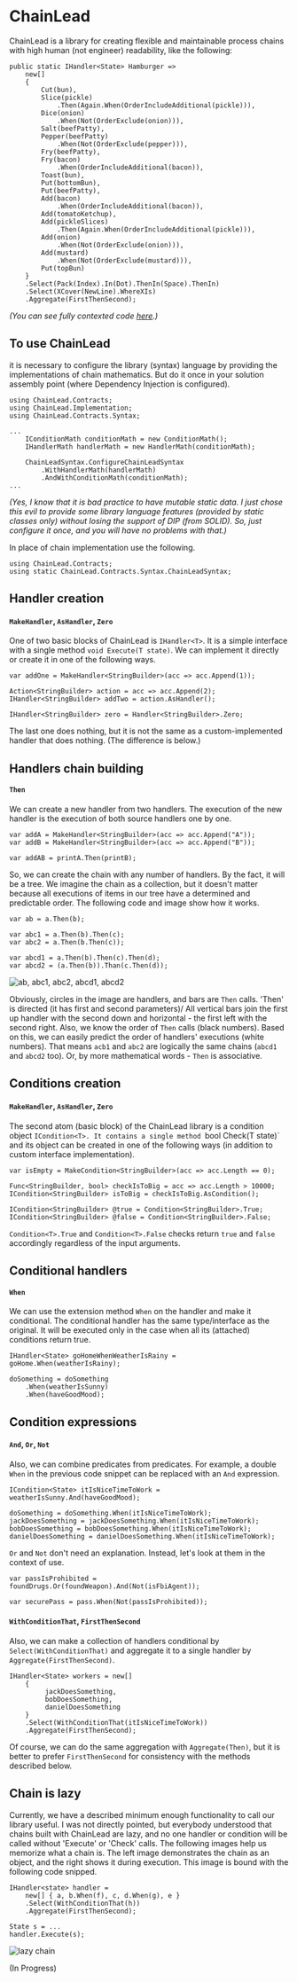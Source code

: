 # ChainLead

ChainLead is a library for creating flexible and maintainable process chains with high human (not engineer) readability, like the following:

```CSharp
public static IHandler<State> Hamburger =>
    new[]
    {
        Cut(bun),
        Slice(pickle)
            .Then(Again.When(OrderIncludeAdditional(pickle))),
        Dice(onion)
            .When(Not(OrderExclude(onion))),
        Salt(beefPatty),
        Pepper(beefPatty)
            .When(Not(OrderExclude(pepper))),
        Fry(beefPatty),
        Fry(bacon)
            .When(OrderIncludeAdditional(bacon)),
        Toast(bun),
        Put(bottomBun),
        Put(beefPatty),
        Add(bacon)
            .When(OrderIncludeAdditional(bacon)),
        Add(tomatoKetchup),
        Add(pickleSlices)
            .Then(Again.When(OrderIncludeAdditional(pickle))),
        Add(onion)
            .When(Not(OrderExclude(onion))),
        Add(mustard)
            .When(Not(OrderExclude(mustard))),
        Put(topBun)
    }
    .Select(Pack(Index).In(Dot).ThenIn(Space).ThenIn)
    .Select(XCover(NewLine).WhereXIs)
    .Aggregate(FirstThenSecond);
```
*(You can see fully contexted code [here](https://github.com/nu-i-sho/ChainLead/blob/main/Test/BurgerExampleAsTest.cs).)*

## To use ChainLead
it is necessary to configure the library (syntax) language by providing the implementations of chain mathematics. But do it once in your solution assembly point (where Dependency Injection is configured). 
```CSharp
using ChainLead.Contracts;
using ChainLead.Implementation;
using ChainLead.Contracts.Syntax;

...
    IConditionMath conditionMath = new ConditionMath();
    IHandlerMath handlerMath = new HandlerMath(conditionMath);

    ChainLeadSyntax.ConfigureChainLeadSyntax
        .WithHandlerMath(handlerMath)
        .AndWithConditionMath(conditionMath);
...

```
*(Yes, I know that it is bad practice to have mutable static data. I just chose this evil to provide some library language features (provided by static classes only) without losing the support of DIP (from SOLID). So, just configure it once, and you will have no problems with that.)*

In place of chain implementation use the following.   
```CSharp
using ChainLead.Contracts;
using static ChainLead.Contracts.Syntax.ChainLeadSyntax;
```
## Handler creation
#### `MakeHandler`, `AsHandler`, `Zero`
One of two basic blocks of ChainLead is `IHandler<T>`. It is a simple interface with a single method `void Execute(T state)`. We can implement it directly or create it in one of the following ways.
```CSharp
var addOne = MakeHandler<StringBuilder>(acc => acc.Append(1));

Action<StringBuilder> action = acc => acc.Append(2);
IHandler<StringBuilder> addTwo = action.AsHandler();

IHandler<StringBuilder> zero = Handler<StringBuilder>.Zero;
```
The last one does nothing, but it is not the same as a custom-implemented handler that does nothing. (The difference is below.)
## Handlers chain building
#### `Then`
We can create a new handler from two handlers. The execution of the new handler is the execution of both source handlers one by one.
```CSharp
var addA = MakeHandler<StringBuilder>(acc => acc.Append("A"));
var addB = MakeHandler<StringBuilder>(acc => acc.Append("B"));

var addAB = printA.Then(printB);
```
So, we can create the chain with any number of handlers. By the fact, it will be a tree. We imagine the chain as a collection, but it doesn't matter because all executions of items in our tree have a determined and predictable order. The following code and image show how it works.
```CSharp
var ab = a.Then(b);

var abc1 = a.Then(b).Then(c);
var abc2 = a.Then(b.Then(c));

var abcd1 = a.Then(b).Then(c).Then(d);
var abcd2 = (a.Then(b)).Than(c.Then(d));
```
![ab, abc1, abc2, abcd1, abcd2](/readme_img/2.svg)

Obviously, circles in the image are handlers, and bars are `Then` calls. 'Then' is directed (it has first and second parameters)/ All vertical bars join the first up handler with the second down and horizontal - the first left with the second right. Also, we know the order of `Then` calls (black numbers). Based on this, we can easily predict the order of handlers' executions (white numbers). That means `acb1` and `abc2` are logically the same chains (`abcd1` and `abcd2` too). Or, by more mathematical words - `Then` is associative.

## Conditions creation
#### `MakeHandler`, `AsHandler`, `Zero`
The second atom (basic block) of the ChainLead library is a condition object `ICondition<T>. It contains a single method `bool Check(T state)` and its object can be created in one of the following ways (in addition to custom interface implementation).
```CSharp
var isEmpty = MakeCondition<StringBuilder>(acc => acc.Length == 0);

Func<StringBuilder, bool> checkIsToBig = acc => acc.Length > 10000;
ICondition<StringBuilder> isToBig = checkIsToBig.AsCondition();

ICondition<StringBuilder> @true = Condition<StringBuilder>.True;
ICondition<StringBuilder> @false = Condition<StringBuilder>.False;
```

`Condition<T>.True` and `Condition<T>.False` checks return `true` and `false` accordingly regardless of the input arguments.  

## Conditional handlers
#### `When`
We can use the extension method `When` on the handler and make it conditional. The conditional handler has the same type/interface as the original. It will be executed only in the case when all its (attached) conditions return true.
```CSharp
IHandler<State> goHomeWhenWeatherIsRainy = goHome.When(weatherIsRainy);

doSomething = doSomething
    .When(weatherIsSunny)
    .When(haveGoodMood);
```

## Condition expressions
#### `And`, `Or`, `Not`
Also, we can combine predicates from predicates. For example, a double `When` in the previous code snippet can be replaced with an `And` expression.
```CSharp
ICondition<State> itIsNiceTimeToWork = weatherIsSunny.And(haveGoodMood);

doSomething = doSomething.When(itIsNiceTimeToWork);
jackDoesSomething = jackDoesSomething.When(itIsNiceTimeToWork);
bobDoesSomething = bobDoesSomething.When(itIsNiceTimeToWork);
danielDoesSomething = danielDoesSomething.When(itIsNiceTimeToWork);
```
`Or` and `Not` don't need an explanation. Instead, let's look at them in the context of use.
```CSharp
var passIsProhibited = foundDrugs.Or(foundWeapon).And(Not(isFbiAgent));

var securePass = pass.When(Not(passIsProhibited));
```
#### `WithConditionThat`, `FirstThenSecond`
Also, we can make a collection of handlers conditional by `Select(WithConditionThat)` and aggregate it to a single handler by `Aggregate(FirstThenSecond)`.
```CSharp
IHandler<State> workers = new[]
    {
         jackDoesSomething,
         bobDoesSomething,
         danielDoesSomething
    }
    .Select(WithConditionThat(itIsNiceTimeToWork))
    .Aggregate(FirstThenSecond);
```
Of course, we can do the same aggregation with `Aggregate(Then)`, but it is better to prefer `FirstThenSecond` for consistency with the methods described below.

## Chain is lazy
Currently, we have a described minimum enough functionality to call our library useful. I was not directly pointed, but everybody understood that chains built with ChainLead are lazy, and no one handler or condition will be called without 'Execute' or 'Check' calls. The following images help us memorize what a chain is. The left image demonstrates the chain as an object, and the right shows it during execution. This image is bound with the following code snipped.
```CSharp
IHandler<state> handler =
    new[] { a, b.When(f), c, d.When(g), e }
    .Select(WithConditionThat(h))
    .Aggregate(FirstThenSecond);

State s = ...
handler.Execute(s);
```
![lazy chain](/readme_img/3.svg)


(In Progress)  
